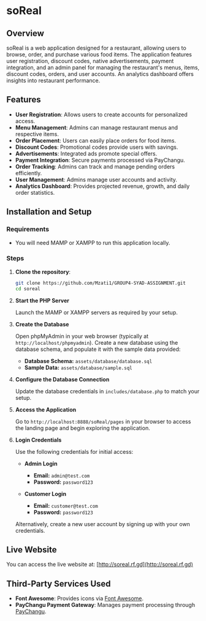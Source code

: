 # soReal

## Overview

soReal is a web application designed for a restaurant, allowing users to browse, order, and purchase various food items. The application features user registration, discount codes, native advertisements, payment integration, and an admin panel for managing the restaurant's menus, items, discount codes, orders, and user accounts. An analytics dashboard offers insights into restaurant performance.

## Features

- **User Registration**: Allows users to create accounts for personalized access.
- **Menu Management**: Admins can manage restaurant menus and respective items.
- **Order Placement**: Users can easily place orders for food items.
- **Discount Codes**: Promotional codes provide users with savings.
- **Advertisements**: Integrated ads promote special offers.
- **Payment Integration**: Secure payments processed via PayChangu.
- **Order Tracking**: Admins can track and manage pending orders efficiently.
- **User Management**: Admins manage user accounts and activity.
- **Analytics Dashboard**: Provides projected revenue, growth, and daily order statistics.

## Installation and Setup

### Requirements

- You will need MAMP or XAMPP to run this application locally.

### Steps

1. **Clone the repository**:

    ```bash
    git clone https://github.com/Mzati1/GROUP4-SYAD-ASSIGNMENT.git
    cd soreal
    ```

2. **Start the PHP Server**

   Launch the MAMP or XAMPP servers as required by your setup.

3. **Create the Database**

   Open phpMyAdmin in your web browser (typically at `http://localhost/phpmyadmin`). Create a new database using the database schema, and populate it with the sample data provided:

   - **Database Schema:** `assets/database/database.sql`
   - **Sample Data:** `assets/database/sample.sql`

4. **Configure the Database Connection**

   Update the database credentials in `includes/database.php` to match your setup.

5. **Access the Application**

   Go to `http://localhost:8888/soReal/pages` in your browser to access the landing page and begin exploring the application.

6. **Login Credentials**

   Use the following credentials for initial access:

   - **Admin Login**
      - **Email:** `admin@test.com`
      - **Password:** `password123`
      
   - **Customer Login**
      - **Email:** `customer@test.com`
      - **Password:** `password123`
      
   Alternatively, create a new user account by signing up with your own credentials.

## Live Website

You can access the live website at: [http://soreal.rf.gd](http://soreal.rf.gd)

## Third-Party Services Used

- **Font Awesome**: Provides icons via [Font Awesome](https://fontawesome.com/).
- **PayChangu Payment Gateway**: Manages payment processing through [PayChangu](https://paychangu.com/).

